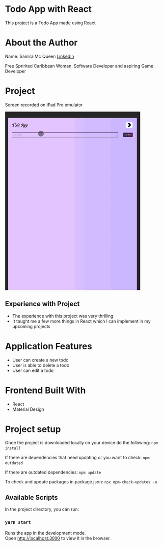 # Todo App with React

This project is a Todo App made using React

# About the Author

Name: Samira Mc Queen
[LinkedIn](https://www.linkedin.com/in/samira-mc-queen-1882431a7/)

Free Spririted Caribbean Woman.
Software Developer and aspiring Game Developer

# Project 

Screen recorded on iPad Pro emulator

![Video](src/assets/react-todo-app.gif)

## Experience with Project

- The experience with this project was very thrilling
- It taught me a few more things in React which I can implement in my upcoming projects

# Application Features

- User can create a new todo
- User is able to delete a todo
- User can edit a todo

# Frontend Built With

- React
- Material Design

# Project setup

Once the project is downloaded locally on your device do the following:
`
npm install
`

If there are dependencies that need updating or you want to check:
`
npm outdated
`

If there are outdated dependencies:
`
npm update
`

To check and update packages in package.json:
`
npx npm-check-updates -u
`

## Available Scripts

In the project directory, you can run:

### `yarn start`

Runs the app in the development mode.\
Open [http://localhost:3000](http://localhost:3000) to view it in the browser.
